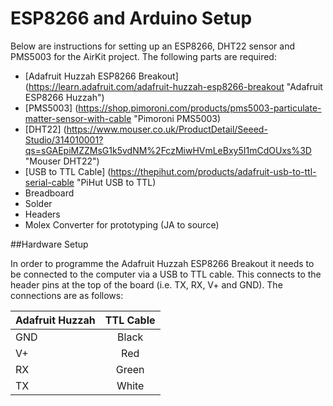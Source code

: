 
# ESP8266 and Arduino Setup

Below are instructions for setting up an ESP8266, DHT22 sensor and PMS5003 for the AirKit project. The following parts are required:

* [Adafruit Huzzah ESP8266 Breakout] (https://learn.adafruit.com/adafruit-huzzah-esp8266-breakout "Adafruit ESP8266 Huzzah")
* [PMS5003] (https://shop.pimoroni.com/products/pms5003-particulate-matter-sensor-with-cable "Pimoroni PMS5003)
* [DHT22] (https://www.mouser.co.uk/ProductDetail/Seeed-Studio/314010001?qs=sGAEpiMZZMsG1k5vdNM%2FczMiwHVmLeBxy5I1mCdOUxs%3D "Mouser DHT22")
* [USB to TTL Cable] (https://thepihut.com/products/adafruit-usb-to-ttl-serial-cable "PiHut USB to TTL)
* Breadboard
* Solder
* Headers
* Molex Converter for prototyping (JA to source)

##Hardware Setup

In order to programme the Adafruit Huzzah ESP8266 Breakout it needs to be connected to the computer via a USB to TTL cable. This connects to the header pins at the top of the board (i.e. TX, RX, V+ and GND). The connections are as follows:

| Adafruit Huzzah | TTL Cable       |
| --------------- |:---------------:|
| GND             | Black           |
| V+              | Red             |
| RX              | Green           |
| TX              | White           |
